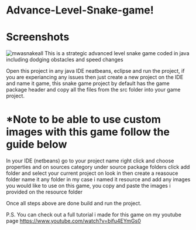 # Advance-Level-Snake-game!
# Screenshots
![mwasnakeall](https://user-images.githubusercontent.com/98475826/157339692-41062357-da6a-4813-be99-abcd57dfc423.png)
This is a strategic advanced level snake game coded in java including dodging obstacles and speed changes

Open this project in any java IDE neatbeans, eclipse and run the project, if you are experiancing any issues
then just create a new project on the IDE and name it game, this snake game project by default has the game package header and copy
all the files from the src folder into your game project.

# *Note to be able to use custom images with this game follow the guide below

In your IDE (netbeans) go to your project name right click and choose properties and on sources category under source package
folders click add folder and select your current project on look in then create a reasouce folder name it any
folder in my case i named it resource and add any images you would like to use on this game, you copy and paste the images i provided on the resource folder

Once all steps above are done build and run the project.

P.S. You can check out a full tutorial i made for this game on my youtube page https://www.youtube.com/watch?v=bifu4EYmGs0
